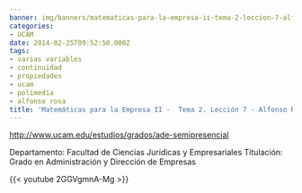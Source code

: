 ```yaml
---
banner: img/banners/matematicas-para-la-empresa-ii-tema-2-leccion-7-alfonso-rosa.jpg
categories:
- UCAM
date: 2014-02-25T09:52:50.000Z
tags:
- varias variables
- continuidad
- propiedades
- ucam
- polimedia
- alfonso rosa
title: 'Matemáticas para la Empresa II -  Tema 2. Lección 7 - Alfonso Rosa'
---
```


http://www.ucam.edu/estudios/grados/ade-semipresencial

Departamento: Facultad de Ciencias Jurídicas y Empresariales
Titulación: Grado en Administración y Dirección de Empresas

{{< youtube 2GGVgmnA-Mg >}}
